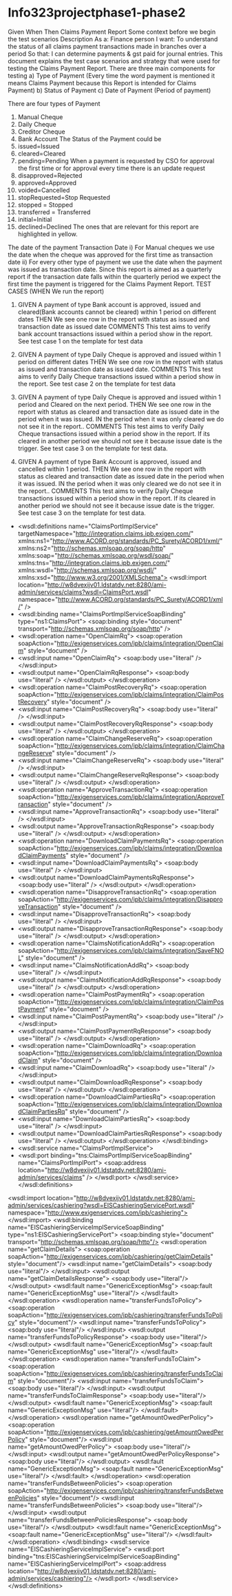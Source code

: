 Info323projectphase1-phase2
===========================
Given When Then Claims Payment Report
Some context before we begin the test scenarios
Description
As a: Finance person 
I want: To understand the status of all claims payment transactions made in branches over a period
 So that: I can determine payments & gst paid for journal entries.
This document explains the test case scenarios and strategy that were used for testing the Claims Payment Report.
There are three main components for testing 
a)	Type of Payment (Every time the word payment is mentioned it means Claims Payment because this Report is intended for Claims Payment)
b)	Status of Payment
c)	Date of Payment (Period of payment)

There are four types of Payment 
1)	Manual Cheque
2)	Daily Cheque
3)	Creditor Cheque
4)	Bank Account
The Status of the Payment could be
1)	issued=Issued
2)	cleared=Cleared
3)	pending=Pending When a payment is requested by CSO for approval the first time 
or
 for approval every time there is an update request
4)	disapproved=Rejected
5)	approved=Approved
6)	voided=Cancelled
7)	stopRequested=Stop Requested
8)	stopped = Stopped
9)	transferred = Transferred
10)	initial=Initial
11)	declined=Declined
The ones that are relevant for this report are highlighted in yellow.

The date of the payment
Transaction  Date
i)	For Manual cheques we use the date when the cheque was approved for the first time as transaction date
ii)	For every other type of payment we use the date when the payment was issued as transaction date.
Since this report is aimed as a quarterly report if the transaction date falls  within the quarterly period we expect the first  time the payment is triggered for the Claims Payment Report.
TEST CASES (WHEN We run the report)
1.	GIVEN
A payment of type Bank account is approved, issued and cleared(Bank accounts cannot be cleared) within 1 period on different dates
THEN
We see one row in the report with status as issued and transaction date as issued date
COMMENTS
This test aims to verify bank account transactions issued within a period show in the report. 
See test case 1 on the template for test data

2.	GIVEN
A payment of type Daily Cheque is approved and issued within 1 period on different dates
THEN
We see one row in the report with status as issued and transaction date as issued date.
COMMENTS
This test aims to verify Daily Cheque transactions issued within a period show in the report. 
See test case 2 on the template for test data

3.	GIVEN
A payment of type Daily Cheque is approved and issued within 1 period and Cleared on the next period.
THEN
We see one row in the report with status as cleared  and transaction date as issued date in the period when it was issued. IN the period when it was only cleared we do not see it in the report..
COMMENTS
This test aims to verify Daily Cheque transactions issued within a period show in the report. If its cleared in another period we should not see it because issue date is the trigger.
See test case 3 on the template for test data.



4.	GIVEN
A payment of type Bank Account is approved, issued and cancelled within 1 period.
THEN
We see one row in the report with status as cleared  and transaction date as issued date in the period when it was issued. IN the period when it was only cleared we do not see it in the report..
COMMENTS
This test aims to verify Daily Cheque transactions issued within a period show in the report. If its cleared in another period we should not see it because issue date is the trigger.
See test case 3 on the template for test data.

<?xml version="1.0" encoding="UTF-8" ?> 
- <wsdl:definitions name="ClaimsPortImplService" targetNamespace="http://integration.claims.ipb.exigen.com/" xmlns:ns1="http://www.ACORD.org/standards/PC_Surety/ACORD1/xml/" xmlns:ns2="http://schemas.xmlsoap.org/soap/http" xmlns:soap="http://schemas.xmlsoap.org/wsdl/soap/" xmlns:tns="http://integration.claims.ipb.exigen.com/" xmlns:wsdl="http://schemas.xmlsoap.org/wsdl/" xmlns:xsd="http://www.w3.org/2001/XMLSchema">
  <wsdl:import location="http://w8dvexijv01.ldstatdv.net:8280/ami-admin/services/claims?wsdl=ClaimsPort.wsdl" namespace="http://www.ACORD.org/standards/PC_Surety/ACORD1/xml/" /> 
- <wsdl:binding name="ClaimsPortImplServiceSoapBinding" type="ns1:ClaimsPort">
  <soap:binding style="document" transport="http://schemas.xmlsoap.org/soap/http" /> 
- <wsdl:operation name="OpenClaimRq">
  <soap:operation soapAction="http://exigenservices.com/ipb/claims/integration/OpenClaim" style="document" /> 
- <wsdl:input name="OpenClaimRq">
  <soap:body use="literal" /> 
  </wsdl:input>
- <wsdl:output name="OpenClaimRqResponse">
  <soap:body use="literal" /> 
  </wsdl:output>
  </wsdl:operation>
- <wsdl:operation name="ClaimPostRecoveryRq">
  <soap:operation soapAction="http://exigenservices.com/ipb/claims/integration/ClaimPostRecovery" style="document" /> 
- <wsdl:input name="ClaimPostRecoveryRq">
  <soap:body use="literal" /> 
  </wsdl:input>
- <wsdl:output name="ClaimPostRecoveryRqResponse">
  <soap:body use="literal" /> 
  </wsdl:output>
  </wsdl:operation>
- <wsdl:operation name="ClaimChangeReserveRq">
  <soap:operation soapAction="http://exigenservices.com/ipb/claims/integration/ClaimChangeReserve" style="document" /> 
- <wsdl:input name="ClaimChangeReserveRq">
  <soap:body use="literal" /> 
  </wsdl:input>
- <wsdl:output name="ClaimChangeReserveRqResponse">
  <soap:body use="literal" /> 
  </wsdl:output>
  </wsdl:operation>
- <wsdl:operation name="ApproveTransactionRq">
  <soap:operation soapAction="http://exigenservices.com/ipb/claims/integration/ApproveTransaction" style="document" /> 
- <wsdl:input name="ApproveTransactionRq">
  <soap:body use="literal" /> 
  </wsdl:input>
- <wsdl:output name="ApproveTransactionRqResponse">
  <soap:body use="literal" /> 
  </wsdl:output>
  </wsdl:operation>
- <wsdl:operation name="DownloadClaimPaymentsRq">
  <soap:operation soapAction="http://exigenservices.com/ipb/claims/integration/DownloadClaimPayments" style="document" /> 
- <wsdl:input name="DownloadClaimPaymentsRq">
  <soap:body use="literal" /> 
  </wsdl:input>
- <wsdl:output name="DownloadClaimPaymentsRqResponse">
  <soap:body use="literal" /> 
  </wsdl:output>
  </wsdl:operation>
- <wsdl:operation name="DisapproveTransactionRq">
  <soap:operation soapAction="http://exigenservices.com/ipb/claims/integration/DisapproveTransaction" style="document" /> 
- <wsdl:input name="DisapproveTransactionRq">
  <soap:body use="literal" /> 
  </wsdl:input>
- <wsdl:output name="DisapproveTransactionRqResponse">
  <soap:body use="literal" /> 
  </wsdl:output>
  </wsdl:operation>
- <wsdl:operation name="ClaimsNotificationAddRq">
  <soap:operation soapAction="http://exigenservices.com/ipb/claims/integration/SaveFNOL" style="document" /> 
- <wsdl:input name="ClaimsNotificationAddRq">
  <soap:body use="literal" /> 
  </wsdl:input>
- <wsdl:output name="ClaimsNotificationAddRqResponse">
  <soap:body use="literal" /> 
  </wsdl:output>
  </wsdl:operation>
- <wsdl:operation name="ClaimPostPaymentRq">
  <soap:operation soapAction="http://exigenservices.com/ipb/claims/integration/ClaimPostPayment" style="document" /> 
- <wsdl:input name="ClaimPostPaymentRq">
  <soap:body use="literal" /> 
  </wsdl:input>
- <wsdl:output name="ClaimPostPaymentRqResponse">
  <soap:body use="literal" /> 
  </wsdl:output>
  </wsdl:operation>
- <wsdl:operation name="ClaimDownloadRq">
  <soap:operation soapAction="http://exigenservices.com/ipb/claims/integration/DownloadClaim" style="document" /> 
- <wsdl:input name="ClaimDownloadRq">
  <soap:body use="literal" /> 
  </wsdl:input>
- <wsdl:output name="ClaimDownloadRqResponse">
  <soap:body use="literal" /> 
  </wsdl:output>
  </wsdl:operation>
- <wsdl:operation name="DownloadClaimPartiesRq">
  <soap:operation soapAction="http://exigenservices.com/ipb/claims/integration/DownloadClaimPartiesRq" style="document" /> 
- <wsdl:input name="DownloadClaimPartiesRq">
  <soap:body use="literal" /> 
  </wsdl:input>
- <wsdl:output name="DownloadClaimPartiesRqResponse">
  <soap:body use="literal" /> 
  </wsdl:output>
  </wsdl:operation>
  </wsdl:binding>
- <wsdl:service name="ClaimsPortImplService">
- <wsdl:port binding="tns:ClaimsPortImplServiceSoapBinding" name="ClaimsPortImplPort">
  <soap:address location="http://w8dvexijv01.ldstatdv.net:8280/ami-admin/services/claims" /> 
  </wsdl:port>
  </wsdl:service>
  </wsdl:definitions>








<?xml version='1.0' encoding='UTF-8'?><wsdl:definitions name="EISCashieringServiceImplService" targetNamespace="http://impl.services.cashering.integration.ami.exigen.com/" xmlns:ns1="http://www.exigenservices.com/ipb/cashiering" xmlns:ns2="http://schemas.xmlsoap.org/soap/http" xmlns:soap="http://schemas.xmlsoap.org/wsdl/soap/" xmlns:tns="http://impl.services.cashering.integration.ami.exigen.com/" xmlns:wsdl="http://schemas.xmlsoap.org/wsdl/" xmlns:xsd="http://www.w3.org/2001/XMLSchema">
  <wsdl:import location="http://w8dvexijv01.ldstatdv.net:8280/ami-admin/services/cashiering?wsdl=EISCashieringServicePort.wsdl" namespace="http://www.exigenservices.com/ipb/cashiering">
    </wsdl:import>
  <wsdl:binding name="EISCashieringServiceImplServiceSoapBinding" type="ns1:EISCashieringServicePort">
    <soap:binding style="document" transport="http://schemas.xmlsoap.org/soap/http"/>
    <wsdl:operation name="getClaimDetails">
      <soap:operation soapAction="http://exigenservices.com/ipb/cashiering/getClaimDetails" style="document"/>
      <wsdl:input name="getClaimDetails">
        <soap:body use="literal"/>
      </wsdl:input>
      <wsdl:output name="getClaimDetailsResponse">
        <soap:body use="literal"/>
      </wsdl:output>
      <wsdl:fault name="GenericExceptionMsg">
        <soap:fault name="GenericExceptionMsg" use="literal"/>
      </wsdl:fault>
    </wsdl:operation>
    <wsdl:operation name="transferFundsToPolicy">
      <soap:operation soapAction="http://exigenservices.com/ipb/cashiering/transferFundsToPolicy" style="document"/>
      <wsdl:input name="transferFundsToPolicy">
        <soap:body use="literal"/>
      </wsdl:input>
      <wsdl:output name="transferFundsToPolicyResponse">
        <soap:body use="literal"/>
      </wsdl:output>
      <wsdl:fault name="GenericExceptionMsg">
        <soap:fault name="GenericExceptionMsg" use="literal"/>
      </wsdl:fault>
    </wsdl:operation>
    <wsdl:operation name="transferFundsToClaim">
      <soap:operation soapAction="http://exigenservices.com/ipb/cashiering/transferFundsToClaim" style="document"/>
      <wsdl:input name="transferFundsToClaim">
        <soap:body use="literal"/>
      </wsdl:input>
      <wsdl:output name="transferFundsToClaimResponse">
        <soap:body use="literal"/>
      </wsdl:output>
      <wsdl:fault name="GenericExceptionMsg">
        <soap:fault name="GenericExceptionMsg" use="literal"/>
      </wsdl:fault>
    </wsdl:operation>
    <wsdl:operation name="getAmountOwedPerPolicy">
      <soap:operation soapAction="http://exigenservices.com/ipb/cashiering/getAmountOwedPerPolicy" style="document"/>
      <wsdl:input name="getAmountOwedPerPolicy">
        <soap:body use="literal"/>
      </wsdl:input>
      <wsdl:output name="getAmountOwedPerPolicyResponse">
        <soap:body use="literal"/>
      </wsdl:output>
      <wsdl:fault name="GenericExceptionMsg">
        <soap:fault name="GenericExceptionMsg" use="literal"/>
      </wsdl:fault>
    </wsdl:operation>
    <wsdl:operation name="transferFundsBetweenPolicies">
      <soap:operation soapAction="http://exigenservices.com/ipb/cashiering/transferFundsBetweenPolicies" style="document"/>
      <wsdl:input name="transferFundsBetweenPolicies">
        <soap:body use="literal"/>
      </wsdl:input>
      <wsdl:output name="transferFundsBetweenPoliciesResponse">
        <soap:body use="literal"/>
      </wsdl:output>
      <wsdl:fault name="GenericExceptionMsg">
        <soap:fault name="GenericExceptionMsg" use="literal"/>
      </wsdl:fault>
    </wsdl:operation>
  </wsdl:binding>
  <wsdl:service name="EISCashieringServiceImplService">
    <wsdl:port binding="tns:EISCashieringServiceImplServiceSoapBinding" name="EISCashieringServiceImplPort">
      <soap:address location="http://w8dvexijv01.ldstatdv.net:8280/ami-admin/services/cashiering"/>
    </wsdl:port>
  </wsdl:service>
</wsdl:definitions>
